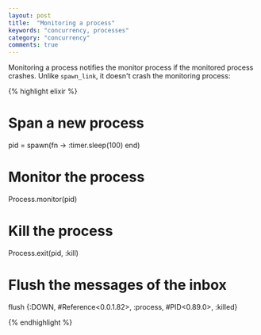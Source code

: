 ```yaml
---
layout: post
title:  "Monitoring a process"
keywords: "concurrency, processes"
category: "concurrency"
comments: true
---
```


Monitoring a process notifies the monitor process if the monitored process crashes. Unlike `spawn_link`, it doesn't crash the monitoring process:

{% highlight elixir %}

# Span a new process
pid = spawn(fn -> :timer.sleep(100) end)

# Monitor the process
Process.monitor(pid)

# Kill the process
Process.exit(pid, :kill)

# Flush the messages of the inbox
flush
{:DOWN, #Reference<0.0.1.82>, :process, #PID<0.89.0>, :killed}

{% endhighlight %}
